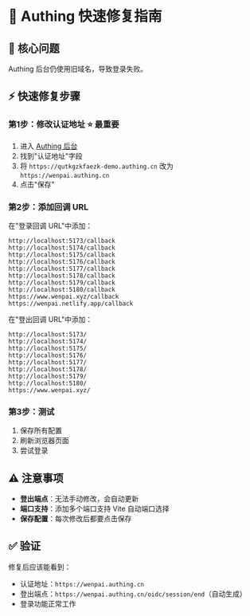 # 🚀 Authing 快速修复指南

## 🎯 核心问题
Authing 后台仍使用旧域名，导致登录失败。

## ⚡ 快速修复步骤

### 第1步：修改认证地址 ⭐ **最重要**
1. 进入 [Authing 后台](https://console.authing.cn/console/6867fdc7b4558b8b92d8ea6d/application/self-built-apps/detail/6867fdc88034eb95ae86167d?app_detail_active_tab=quick_start)
2. 找到"认证地址"字段
3. 将 `https://qutkgzkfaezk-demo.authing.cn` 改为 `https://wenpai.authing.cn`
4. 点击"保存"

### 第2步：添加回调 URL
在"登录回调 URL"中添加：
```
http://localhost:5173/callback
http://localhost:5174/callback
http://localhost:5175/callback
http://localhost:5176/callback
http://localhost:5177/callback
http://localhost:5178/callback
http://localhost:5179/callback
http://localhost:5180/callback
https://www.wenpai.xyz/callback
https://wenpai.netlify.app/callback
```

在"登出回调 URL"中添加：
```
http://localhost:5173/
http://localhost:5174/
http://localhost:5175/
http://localhost:5176/
http://localhost:5177/
http://localhost:5178/
http://localhost:5179/
http://localhost:5180/
https://www.wenpai.xyz/
```

### 第3步：测试
1. 保存所有配置
2. 刷新浏览器页面
3. 尝试登录

## ⚠️ 注意事项
- **登出端点**：无法手动修改，会自动更新
- **端口支持**：添加多个端口支持 Vite 自动端口选择
- **保存配置**：每次修改后都要点击保存

## ✅ 验证
修复后应该能看到：
- 认证地址：`https://wenpai.authing.cn`
- 登出端点：`https://wenpai.authing.cn/oidc/session/end`（自动生成）
- 登录功能正常工作 